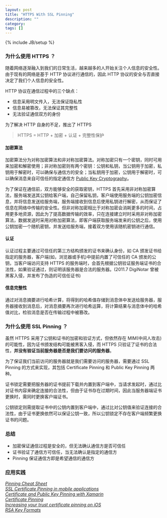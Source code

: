 ```yaml
---
layout: post
title: "HTTPS With SSL Pinning"
description: ""
category: 
tags: []
---
```

{% include JB/setup %}

### 为什么使用 HTTPS ？

随着网络逐渐融入到我们的日常生活，越来越多的人开始关注个人信息的安全性。由于现有的网络是基于 HTTP 协议进行通信的，因此 HTTP 协议的安全与否直接决定了我们个人信息的安全性。

HTTP 协议在通信过程中的三个缺点：

* 信息采用明文传入，无法保证隐私性
* 信息易被篡改，无法保证其完整性
* 无法验证通信双方的身份

为了解决 HTTP 自身的不足，推出了 HTTPS

> HTTPS = HTTP + 加密 + 认证 + 完整性保护
 
#### 加密算法

加密算法分为对称加密算法和非对称加密算法。对称加密只有一个密钥，同时可用来加密和解密使用；非对称加密则有两个密钥：公钥和私钥，当公钥用于加密，私钥用于解密时，可以确保与通信方的安全；当私钥用于加密，公钥用于解密时，可以确保消息来自可信任的指定通信方 [Public Key Cryptography](https://www.youtube.com/watch?v=GSIDS_lvRv4)。

为了保证在通信前，双方能够安全的获取密钥，HTTPS 首先采用非对称加密算法，服务端发送其公钥给客户端，自己保留私钥，客户端使用服务端的公钥加密信息，并将信息发送给服务端，服务端接收到信息后使用私钥进行解密，从而保证了信息在网络中传输的安全性。但非对称加密相比于对称加密会消耗更多的时间，占用更多地资源，因此为了提高数据传输的效率，只在连接建立时时采用非对称加密算法，数据发送时采用对称加密算法，即客户端获取服务端发来的公钥之后，使用公钥加密一个随机密钥，并发送给服务端，接着双方使用该随机密钥进行通信。

#### 认证

认证过程主要通过可信任的第三方结构颁发的证书来确认身份，如 CA 颁发证书给指定的服务器，客户端(如，浏览器或手机)中提前内置了可信任的 CA 颁发的公钥，当客户端访问支持 HTTPS 的服务端时，会首先根据公钥验证服务端证书的合法性，如果验证通过，则证明该服务器是合法的服务器。(2011.7 DigiNotar 曾被黑客入侵，并发布了伪造的可信任证书)

#### 信息完整性

通过对消息摘要进行哈希计算，将得到的哈希值存储到消息体中发送给服务器，服务器接收到消息后，对消息摘要再次进行哈希运算，将计算结果与消息体中的哈希值对比，检验消息是否在传输过程中被篡改。

### 为什么使用 SSL Pinning ？

虽然 HTTPS 采用了公钥和证书的加密和验证方式，但依然存在 MIM(中间人攻击)的可能性，因为证书颁发结构可能被黑客入侵，而 HTTPS 只验证了证书的合法性，**并没有验证当前服务器是否是我们要访问的服务器**。

为了保证我们当前访问的服务器就是我们需要访问的服务器，需要通过 SSL Pinning 的方式来实现，其包括 Certificate Pinning 和 Public Key Pinning 两种。

证书锁定需要把服务器的证书提前下载并内置到客户端中，当请求发起时，通过比对证书内容来确定连接的合法性，但由于证书存在过期时间，因此当服务器端证书更换时，需同时更换客户端证书。

公钥锁定则需提取证书中的公钥内置到客户端中，通过比对公钥值来验证连接的合法性，由于证书更换依然可以保证公钥一致，所以公钥锁定不存在客户端频繁更换证书的问题。

### 总结

* 加密保证通信过程是安全的，但无法确认通信方是否可信任
* 证书验证了通信方可信任，当无法确认是指定的通信方
* Pinning 保证通信方即是希望通信的通信方


### 应用实践




[*Pinning Cheat Sheet*](https://www.owasp.org/index.php/Pinning_Cheat_Sheet)  
[*SSL Certificate Pinning in mobile applications*](https://www.bugsee.com/blog/ssl-certificate-pinning-in-mobile-applications/)  
[*Certificate and Public Key Pinning with Xamarin*](https://thomasbandt.com/certificate-and-public-key-pinning-with-xamarin)   
[*Certificate Pinning*](https://talk.objc.io/episodes/S01E57-certificate-pinning)  
[*Increasing your trust certificate pinning on iOS*](https://fastchicken.co.nz/2016/03/21/increasing-your-trust-certificate-pinning-on-ios/)  
[*RSA Key Formats*](https://www.cryptosys.net/pki/rsakeyformats.html)